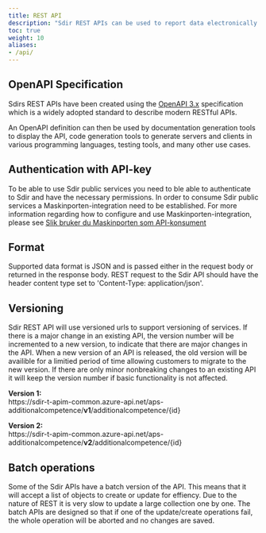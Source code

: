 ```yaml
---
title: REST API
description: "Sdir REST APIs can be used to report data electronically to Sdir and integrate own IT systems with APIs that Sdir provide." 
toc: true
weight: 10
aliases:
- /api/
---
```


## OpenAPI Specification

Sdirs REST APIs have been created using the [OpenAPI 3.x](https://swagger.io/specification/) specification which is a widely adopted standard to describe modern RESTful APIs.  

An OpenAPI definition can then be used by documentation generation tools to display the API, code generation tools to generate servers and clients in various programming languages, testing tools, and many other use cases.

## Authentication with API-key

To be able to use Sdir public services you need to ble able to authenticate to Sdir and have the necessary permissions. In order to consume Sdir public services a Maskinporten-integration need to be established. For more information regarding how to configure and use Maskinporten-integration, please see [Slik bruker du Maskinporten som API-konsument](https://difi.github.io/felleslosninger/maskinporten_guide_apikonsument.html) 

## Format 

Supported data format is JSON and is passed either in the request body or returned in the response body. REST request to the Sdir API should have the header content type set to 'Content-Type: application/json'.

## Versioning

Sdir REST API will use versioned urls to support versioning of services. If there is a major change in an existing API, the version number will be incremented to a new version, to indicate that there are major changes in the API. 
When a new version of an API is released, the old version will be availible for a limitied period of time allowing customers to migrate to the new version. 
If there are only minor nonbreaking changes to an existing API it will keep the version number if basic functionality is not affected. 

**Version 1:** <br>
https:<span></span>//sdir-t-apim-common.azure-api.net/aps-additionalcompetence/**v1**/additionalcompetence/{id}

**Version 2:** <br> 
https:<span></span>//sdir-t-apim-common.azure-api.net/aps-additionalcompetence/**v2**/additionalcompetence/{id}

## Batch operations

Some of the Sdir APIs have a batch version of the API. This means that it will accept a list of objects to create or update for effiency. Due to the nature of REST it is very slow to update a large collection one by one. 
The batch APIs are designed so that if one of the update/create operations fail, the whole operation will be aborted and no changes are saved.

